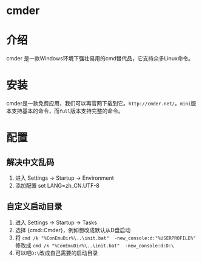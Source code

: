 # cmder

#  介绍

cmder 是一款Windows环境下强壮易用的cmd替代品，它支持众多Linux命令。

# 安装

cmder是一款免费应用，我们可以再官网下载到它。`http://cmder.net/`。`mini`版本支持基本的命令，而`full`版本支持完整的命令。

# 配置

## 解决中文乱码

1. 进入 Settings -> Startup -> Environment
2. 添加配置 set LANG=zh_CN.UTF-8

## 自定义启动目录

1. 进入 Settings -> Startup -> Tasks
2. 选择 {cmd::Cmder}，例如想改成默认从D盘启动
3. 将 `cmd /k "%ConEmuDir%\..\init.bat"  -new_console:d:"%USERPROFILE%"` 修改成 `cmd /k "%ConEmuDir%\..\init.bat"  -new_console:d:D:\`
4. 可以吧`D:\`改成自己需要的启动目录